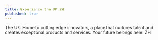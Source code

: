 ```yaml
---
title: Experience the UK ZH
published: true
---
```

The UK. Home to cutting edge innovators, a place that nurtures talent and creates exceptional products and services. Your future belongs here. ZH
